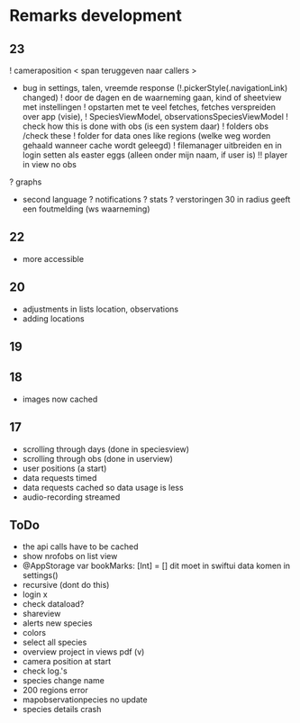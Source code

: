 # Remarks development

## 23
! cameraposition < span teruggeven naar callers >
- bug in settings, talen, vreemde response (!.pickerStyle(.navigationLink) changed)
! door de dagen en de waarneming gaan, kind of sheetview met instellingen
! opstarten met te veel fetches, fetches verspreiden over app (visie), 
    ! SpeciesViewModel, observationsSpeciesViewModel
    ! check how this is done with obs (is een system daar)
! folders obs /check these
! folder for data ones like regions (welke weg worden gehaald wanneer cache wordt geleegd)
! filemanager uitbreiden en in login setten als easter eggs (alleen onder mijn naam, if user is)
!! player in view no obs

? graphs
- second language
? notifications
? stats
? verstoringen 30 in radius geeft een foutmelding (ws waarneming)

## 22
- more accessible

## 20
- adjustments in lists location, observations
- adding locations

## 19

## 18
+ images now cached

## 17
+ scrolling through days (done in speciesview)
+ scrolling through obs (done in userview)
+ user positions (a start)
+ data requests timed 
+ data requests cached so data usage is less
+ audio-recording streamed

## ToDo

- the api calls have to be cached
- show nrofobs on list view
- @AppStorage var bookMarks: [Int] = [] dit moet in swiftui data komen in settings()
- recursive (dont do this)
- login x
- check dataload?
- shareview
- alerts new species
- colors
- select all species
- overview project in views pdf (v)
- camera position at start
- check log.'s
- species change name
- 200 regions error
- mapobservationpecies no update
- species details crash
